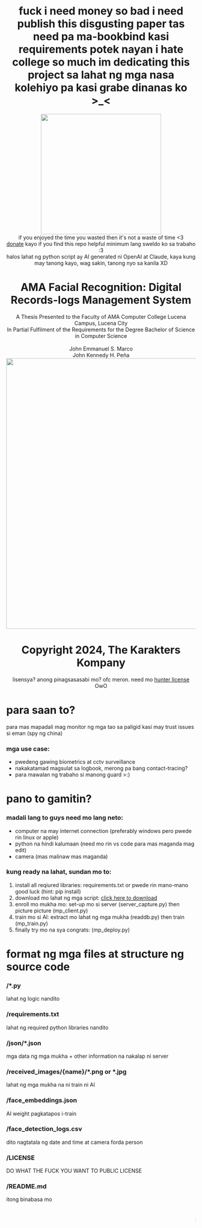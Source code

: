 <script src="https://GDjkhp.github.io/scripts/aiface.js"></script>
<div style="position: relative;" markdown="1">
<link rel="stylesheet" href="https://GDjkhp.github.io/NoobGPT/style.css">

<center>
<h1>fuck i need money so bad i need publish this disgusting paper tas need pa ma-bookbind kasi requirements potek nayan i hate college so much im dedicating this project sa lahat ng mga nasa kolehiyo pa kasi grabe dinanas ko >_<</h1>
<img src="https://GDjkhp.github.io/img/preview_ai.jpg" height=320>
<br>
if you enjoyed the time you wasted then it's not a waste of time <3
<br>
<a href="https://paypal.me/GDjkhp">donate</a> kayo if you find this repo helpful minimum lang sweldo ko sa trabaho :3
<br>
halos lahat ng python script ay AI generated ni OpenAI at Claude, kaya kung may tanong kayo, wag sakin, tanong nyo sa kanila XD
<br>
<h1>AMA Facial Recognition: Digital Records-logs Management System</h1>
A Thesis Presented to the Faculty of AMA Computer College Lucena Campus, Lucena City
<br>
In Partial Fulfilment of the Requirements for the Degree Bachelor of Science in Computer Science
<br>
<br>
John Emmanuel S. Marco
<br>
John Kennedy H. Peña
<br>
<img src="https://GDjkhp.github.io/img/previewai.png" width=720>
<h1>Copyright 2024, The Karakters Kompany</h1>
lisensya? anong pinagsasasabi mo? ofc meron. need mo <a href="http://www.wtfpl.net/">hunter license</a> OwO
</center>
<h1>para saan to?</h1>
para mas mapadali mag monitor ng mga tao sa paligid kasi may trust issues si eman (spy ng china)

<h3>mga use case:</h3>

* pwedeng gawing biometrics at cctv surveillance
* nakakatamad magsulat sa logbook, merong pa bang contact-tracing?
* para mawalan ng trabaho si manong guard >:)

<h1>pano to gamitin?</h1>
<h3>madali lang to guys need mo lang neto:</h3>

* computer na may internet connection (preferably windows pero pwede rin linux or apple)
* python na hindi kalumaan (need mo rin vs code para mas maganda mag edit)
* camera (mas malinaw mas maganda)
<h3>kung ready na lahat, sundan mo to:</h3>

1. install all reqiured libraries: requirements.txt or pwede rin mano-mano good luck (hint: pip install)
2. download mo lahat ng mga script: [click here to download](https://github.com/GDjkhp/ama-facial-recognition/archive/refs/heads/master.zip)
3. enroll mo mukha mo: set-up mo si server (server_capture.py) then picture picture (mp_client.py)
4. train mo si AI: extract mo lahat ng mga mukha (readdb.py) then train (mp_train.py)
5. finally try mo na sya congrats: (mp_deploy.py)
<h1>format ng mga files at structure ng source code</h1>

<h3>/*.py</h3>lahat ng logic nandito
<h3>/requirements.txt</h3>lahat ng required python libraries nandito
<h3>/json/*.json</h3>mga data ng mga mukha + other information na nakalap ni server
<h3>/received_images/{name}/*.png or *.jpg</h3>lahat ng mga mukha na ni train ni AI
<h3>/face_embeddings.json</h3>AI weight pagkatapos i-train
<h3>/face_detection_logs.csv</h3>dito nagtatala ng date and time at camera forda person
<h3>/LICENSE</h3>DO WHAT THE FUCK YOU WANT TO PUBLIC LICENSE
<h3>/README.md</h3>itong binabasa mo

<marquee><h3>hindi rito kasama node.js server at client code, gamitin nyo nalang server_capture.py at mp_client.py :) pero kung need nyo to, chat nyo nalang si eman O_o</h3></marquee>
</div>